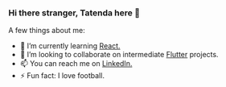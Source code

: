 ### Hi there stranger, Tatenda here 👋

A few things about me:

- 🌱 I’m currently learning <a href="https://reactjs.org/">React.</a>
- 👯 I’m looking to collaborate on intermediate <a href="https://flutter.dev/">Flutter</a> projects.
- 📫 You can reach me on <a href="https://www.linkedin.com/in/tatendausuwana/">LinkedIn.</a>
- ⚡ Fun fact: I love football.

